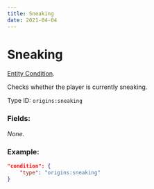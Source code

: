 ```yaml
---
title: Sneaking
date: 2021-04-04
---
```

# Sneaking

[Entity Condition](../entity_conditions.md).

Checks whether the player is currently sneaking.

Type ID: `origins:sneaking`

### Fields:

_None._

### Example:
```json
"condition": {
    "type": "origins:sneaking"
}
```